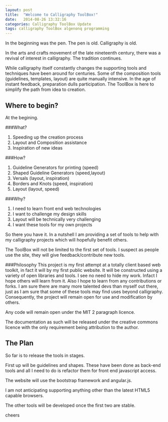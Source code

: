```yaml
---
layout: post
title:  "Welcome to Calligraphy ToolBox!"
date:   2014-08-26 13:32:16
categories: Calligraphy ToolBox Update 
tags: calligraphy ToolBox algenonq programming
---
```

In the beginning was the pen. The pen is old.  Calligraphy is old. 

In the arts and crafts movement of the late nineteenth century, there was a revival of interest in calligraphy. The tradition continues.

While calligraphy itself constantly changes the supporting tools and techniques have been around for centuries. Some of the composition tools (guidelines, templates, layout) are quite manually intensive. In the age of instant feedback, preparation dulls participation. The ToolBox is here to simplify the path from idea to creation.

Where to begin?
---------------

At the begining. 

###What?
1. Speeding up the creation process
2. Layout and Composition assistance
3. Inspiration of new ideas

###How?
1. Guideline Generators for printing (speed)
2. Shaped Guideline Generators (speed,layout)
3. Versals (layout, inspiration)
4. Borders and Knots (speed, inspiration)
5. Layout (layout, speed)

###Why?
1. I need to learn front end web technologies
2. I want to challenge my design skills
3. Layout will be technically very challenging
4. I want these tools for my own projects

So there you have it. In a nutshell I am providing a set of tools to help with my calligraphy projects which will hopefully benefit others.

The ToolBox will not be limited to the first set of tools. I suspect as people use the site, they will give feedback/contribute new tools.

###Philosophy
This project is my first attempt at a totally client based web toolkit, in fact it will by my first public website. It will be constructed using a variety of open libraries and tools. I see no need to hide my work. Infact I hope others will learn from it. Also I hope to learn from any contributions or forks. I am sure there are many more talented devs than myself out there, just as I am sure that some of these tools may find uses beyond calligraphy. Consequently, the project will remain open for use and modification by others.

Any code will remain open under the MIT 2 paragraph licence.

The documentation as such will be released under the creative commons licence with the only requirement being attribution to the author.

The Plan
--------
So far is to release the tools in stages. 

First up will be guidelines and shapes. These have been done as back-end tools and all I need to do is refactor them for front end javascript access.

The website will use the bootstrap framework and angular.js. 

I am not anticipating supporting anything other than the latest HTML5 capable browsers.

The other tools will be developed once the first two are stable.


cheers


